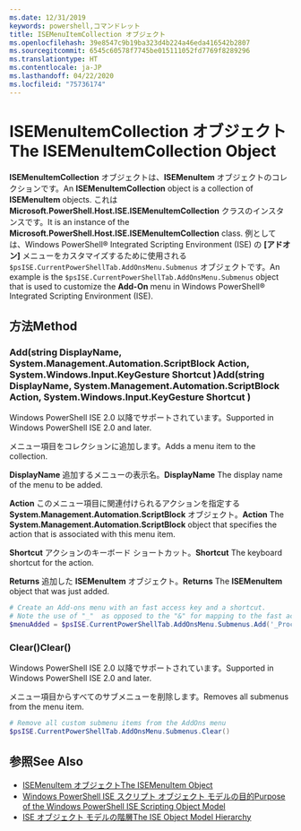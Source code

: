 ```yaml
---
ms.date: 12/31/2019
keywords: powershell,コマンドレット
title: ISEMenuItemCollection オブジェクト
ms.openlocfilehash: 39e8547c9b19ba323d4b224a46eda416542b2807
ms.sourcegitcommit: 6545c60578f7745be015111052fd7769f8289296
ms.translationtype: HT
ms.contentlocale: ja-JP
ms.lasthandoff: 04/22/2020
ms.locfileid: "75736174"
---
```

# <a name="the-isemenuitemcollection-object"></a><span data-ttu-id="8cdd3-103">ISEMenuItemCollection オブジェクト</span><span class="sxs-lookup"><span data-stu-id="8cdd3-103">The ISEMenuItemCollection Object</span></span>

<span data-ttu-id="8cdd3-104">**ISEMenuItemCollection** オブジェクトは、**ISEMenuItem** オブジェクトのコレクションです。</span><span class="sxs-lookup"><span data-stu-id="8cdd3-104">An **ISEMenuItemCollection** object is a collection of **ISEMenuItem** objects.</span></span> <span data-ttu-id="8cdd3-105">これは **Microsoft.PowerShell.Host.ISE.ISEMenuItemCollection** クラスのインスタンスです。</span><span class="sxs-lookup"><span data-stu-id="8cdd3-105">It is an instance of the **Microsoft.PowerShell.Host.ISE.ISEMenuItemCollection** class.</span></span> <span data-ttu-id="8cdd3-106">例としては、Windows PowerShell® Integrated Scripting Environment (ISE) の **[アドオン]** メニューをカスタマイズするために使用される `$psISE.CurrentPowerShellTab.AddOnsMenu.Submenus` オブジェクトです。</span><span class="sxs-lookup"><span data-stu-id="8cdd3-106">An example is the `$psISE.CurrentPowerShellTab.AddOnsMenu.Submenus` object that is used to customize the **Add-On** menu in Windows PowerShell® Integrated Scripting Environment (ISE).</span></span>

## <a name="method"></a><span data-ttu-id="8cdd3-107">方法</span><span class="sxs-lookup"><span data-stu-id="8cdd3-107">Method</span></span>

### <a name="addstring-displayname-systemmanagementautomationscriptblock-action-systemwindowsinputkeygesture-shortcut-"></a><span data-ttu-id="8cdd3-108">Add\(string DisplayName, System.Management.Automation.ScriptBlock Action, System.Windows.Input.KeyGesture Shortcut \)</span><span class="sxs-lookup"><span data-stu-id="8cdd3-108">Add\(string DisplayName, System.Management.Automation.ScriptBlock Action, System.Windows.Input.KeyGesture Shortcut \)</span></span>

<span data-ttu-id="8cdd3-109">Windows PowerShell ISE 2.0 以降でサポートされています。</span><span class="sxs-lookup"><span data-stu-id="8cdd3-109">Supported in Windows PowerShell ISE 2.0 and later.</span></span>

<span data-ttu-id="8cdd3-110">メニュー項目をコレクションに追加します。</span><span class="sxs-lookup"><span data-stu-id="8cdd3-110">Adds a menu item to the collection.</span></span>

<span data-ttu-id="8cdd3-111">**DisplayName** 追加するメニューの表示名。</span><span class="sxs-lookup"><span data-stu-id="8cdd3-111">**DisplayName** The display name of the menu to be added.</span></span>

<span data-ttu-id="8cdd3-112">**Action** このメニュー項目に関連付けられるアクションを指定する **System.Management.Automation.ScriptBlock** オブジェクト。</span><span class="sxs-lookup"><span data-stu-id="8cdd3-112">**Action** The **System.Management.Automation.ScriptBlock** object that specifies the action that is associated with this menu item.</span></span>

<span data-ttu-id="8cdd3-113">**Shortcut** アクションのキーボード ショートカット。</span><span class="sxs-lookup"><span data-stu-id="8cdd3-113">**Shortcut** The keyboard shortcut for the action.</span></span>

<span data-ttu-id="8cdd3-114">**Returns** 追加した **ISEMenuItem** オブジェクト。</span><span class="sxs-lookup"><span data-stu-id="8cdd3-114">**Returns** The **ISEMenuItem** object that was just added.</span></span>

```powershell
# Create an Add-ons menu with an fast access key and a shortcut.
# Note the use of "_"  as opposed to the "&" for mapping to the fast access key letter for the menu item.
$menuAdded = $psISE.CurrentPowerShellTab.AddOnsMenu.Submenus.Add('_Process', {Get-Process}, 'Alt+P')
```

### <a name="clear"></a><span data-ttu-id="8cdd3-115">Clear\(\)</span><span class="sxs-lookup"><span data-stu-id="8cdd3-115">Clear\(\)</span></span>

<span data-ttu-id="8cdd3-116">Windows PowerShell ISE 2.0 以降でサポートされています。</span><span class="sxs-lookup"><span data-stu-id="8cdd3-116">Supported in Windows PowerShell ISE 2.0 and later.</span></span>

<span data-ttu-id="8cdd3-117">メニュー項目からすべてのサブメニューを削除します。</span><span class="sxs-lookup"><span data-stu-id="8cdd3-117">Removes all submenus from the menu item.</span></span>

```powershell
# Remove all custom submenu items from the AddOns menu
$psISE.CurrentPowerShellTab.AddOnsMenu.Submenus.Clear()
```

## <a name="see-also"></a><span data-ttu-id="8cdd3-118">参照</span><span class="sxs-lookup"><span data-stu-id="8cdd3-118">See Also</span></span>

- [<span data-ttu-id="8cdd3-119">ISEMenuItem オブジェクト</span><span class="sxs-lookup"><span data-stu-id="8cdd3-119">The ISEMenuItem Object</span></span>](The-ISEMenuItem-Object.md)
- [<span data-ttu-id="8cdd3-120">Windows PowerShell ISE スクリプト オブジェクト モデルの目的</span><span class="sxs-lookup"><span data-stu-id="8cdd3-120">Purpose of the Windows PowerShell ISE Scripting Object Model</span></span>](Purpose-of-the-Windows-PowerShell-ISE-Scripting-Object-Model.md)
- [<span data-ttu-id="8cdd3-121">ISE オブジェクト モデルの階層</span><span class="sxs-lookup"><span data-stu-id="8cdd3-121">The ISE Object Model Hierarchy</span></span>](The-ISE-Object-Model-Hierarchy.md)
